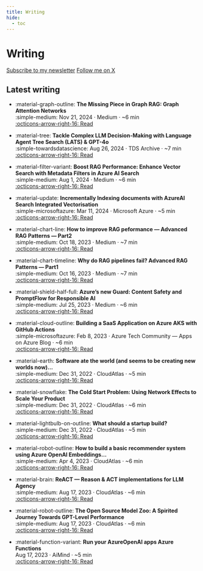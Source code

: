 ```yaml
---
title: Writing
hide:
  - toc
---
```


# Writing

<p class="cta" style="margin: .25rem 0 1rem 0;">
  <a class="md-button md-button--primary" href="/my-prime-directive/subscribe/">Subscribe to my newsletter</a>
  <a class="md-button" href="https://x.com/ozgurgulerx" target="_blank" rel="noopener">Follow me on X</a>
  
</p>

## Latest writing

<div class="grid cards" markdown>

- :material-graph-outline: **The Missing Piece in Graph RAG: Graph Attention Networks**  
  <span class="post-meta"><span class="publisher">:simple-medium:</span> Nov 21, 2024 · Medium · ~6 min</span>  
  [:octicons-arrow-right-16: Read](https://medium.com/@343544/the-missing-piece-in-graph-rag-graph-attention-networks-f50cb9857895)

- :material-tree: **Tackle Complex LLM Decision-Making with Language Agent Tree Search (LATS) & GPT-4o**  
  :simple-towardsdatascience: <span class="post-meta">Aug 26, 2024 · TDS Archive · ~7 min</span>  
  [:octicons-arrow-right-16: Read](https://medium.com/data-science/tackle-complex-llm-decision-making-with-language-agent-tree-search-lats-gpt4-o-0bc648c46ea4)

- :material-filter-variant: **Boost RAG Performance: Enhance Vector Search with Metadata Filters in Azure AI Search**  
  <span class="post-meta"><span class="publisher">:simple-medium:</span> Aug 1, 2024 · Medium · ~6 min</span>  
  [:octicons-arrow-right-16: Read](https://medium.com/@343544/improve-rag-performance-with-document-metadata-filters-for-vector-search-on-azureai-3af3bce6708c)

- :material-update: **Incrementally Indexing documents with AzureAI Search Integrated Vectorisation**  
  :simple-microsoftazure: <span class="post-meta">Mar 11, 2024 · Microsoft Azure · ~5 min</span>  
  [:octicons-arrow-right-16: Read](https://medium.com/microsoftazure/incrementally-indexing-documents-with-azureai-search-integrated-vectorization-6f7150556f62)

- :material-chart-line: **How to improve RAG peformance — Advanced RAG Patterns — Part2**  
  <span class="post-meta"><span class="publisher">:simple-medium:</span> Oct 18, 2023 · Medium · ~7 min</span>  
  [:octicons-arrow-right-16: Read](https://medium.com/@343544/how-to-improve-rag-peformance-advanced-rag-patterns-part2-0c84e2df66e6)

- :material-chart-timeline: **Why do RAG pipelines fail? Advanced RAG Patterns — Part1**  
  <span class="post-meta"><span class="publisher">:simple-medium:</span> Oct 16, 2023 · Medium · ~7 min</span>  
  [:octicons-arrow-right-16: Read](https://medium.com/@343544/why-do-rag-pipelines-fail-advanced-rag-patterns-part1-841faad8b3c2)

- :material-shield-half-full: **Azure’s new Guard: Content Safety and PromptFlow for Responsible AI**  
  <span class="post-meta"><span class="publisher">:simple-medium:</span> Jul 25, 2023 · Medium · ~6 min</span>  
  [:octicons-arrow-right-16: Read](https://medium.com/@343544/azures-new-guard-content-safety-and-promptflow-for-responsible-ai-6ed5cfd43402)

- :material-cloud-outline: **Building a SaaS Application on Azure AKS with GitHub Actions**  
  :simple-microsoftazure: <span class="post-meta">Feb 8, 2023 · Azure Tech Community — Apps on Azure Blog · ~6 min</span>  
  [:octicons-arrow-right-16: Read](https://techcommunity.microsoft.com/blog/appsonazureblog/building-a-saas-application-on-azure-aks-with-github-actions/3736641)

- :material-earth: **Software ate the world (and seems to be creating new worlds now)…**  
  :simple-medium: <span class="post-meta">Dec 31, 2022 · CloudAtlas · ~5 min</span>  
  [:octicons-arrow-right-16: Read](https://cloudatlas.me/software-ate-the-world-and-seems-to-be-creating-new-worlds-now-e71a3e599e4b)

- :material-snowflake: **The Cold Start Problem: Using Network Effects to Scale Your Product**  
  :simple-medium: <span class="post-meta">Dec 31, 2022 · CloudAtlas · ~6 min</span>  
  [:octicons-arrow-right-16: Read](https://cloudatlas.me/the-cold-start-problem-using-network-effects-to-scale-your-product-67914353cc70)

- :material-lightbulb-on-outline: **What should a startup build?**  
  :simple-medium: <span class="post-meta">Dec 31, 2022 · CloudAtlas · ~5 min</span>  
  [:octicons-arrow-right-16: Read](https://cloudatlas.me/what-should-a-startup-build-519181d50b49)

- :material-robot-outline: **How to build a basic recommender system using Azure OpenAI Embeddings…**  
  :simple-medium: <span class="post-meta">Apr 4, 2023 · CloudAtlas · ~6 min</span>  
  [:octicons-arrow-right-16: Read](https://cloudatlas.me/how-to-build-a-basic-recommender-system-using-azure-openai-embeddings-2188e172338)

- :material-brain: **ReACT — Reason & ACT implementations for LLM Agency**  
  :simple-medium: <span class="post-meta">Aug 17, 2023 · CloudAtlas · ~6 min</span>  
  [:octicons-arrow-right-16: Read](https://cloudatlas.me/react-reason-act-implementations-for-llm-agency-7dbe0ad584c8)

- :material-robot-outline: **The Open Source Model Zoo: A Spirited Journey Towards GPT-Level Performance**  
  :simple-medium: <span class="post-meta">Aug 17, 2023 · CloudAtlas · ~6 min</span>  
  [:octicons-arrow-right-16: Read](https://cloudatlas.me/the-open-source-model-zoo-a-spirited-journey-towards-gpt-level-performance-acb08ce6b4d0)

- :material-function-variant: **Run your AzureOpenAI apps Azure Functions**  
  <span class="post-meta">Aug 17, 2023 · AiMind · ~5 min</span>  
  [:octicons-arrow-right-16: Read](https://pub.aimind.so/azureopenai-app-runnin-on-azure-functions-784c44b528db)

</div>
